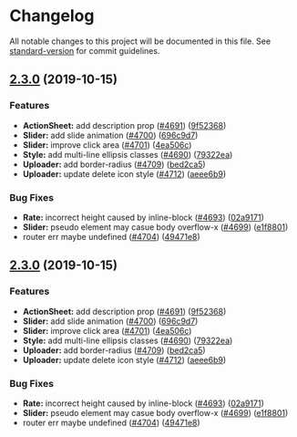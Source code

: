 # Changelog

All notable changes to this project will be documented in this file. See [standard-version](https://github.com/conventional-changelog/standard-version) for commit guidelines.

## [2.3.0](https://github.com/youzan/vant/compare/v2.2.7...v2.3.0) (2019-10-15)


### Features

* **ActionSheet:** add description prop ([#4691](https://github.com/youzan/vant/issues/4691)) ([9f52368](https://github.com/youzan/vant/commit/9f523682e00d28d3b6c2e3405bb1bbd80652aaac))
* **Slider:** add slide animation ([#4700](https://github.com/youzan/vant/issues/4700)) ([696c9d7](https://github.com/youzan/vant/commit/696c9d71d5f37f55ac1fedc5ee4ca87b3a311dbe))
* **Slider:** improve click area ([#4701](https://github.com/youzan/vant/issues/4701)) ([4ea506c](https://github.com/youzan/vant/commit/4ea506c55950e4e0af986dd0c73fc9e9a8e47e14))
* **Style:** add multi-line ellipsis classes ([#4690](https://github.com/youzan/vant/issues/4690)) ([79322ea](https://github.com/youzan/vant/commit/79322ea8922ea5016f31b790ea0a70e7fa6c51ad))
* **Uploader:** add border-radius ([#4709](https://github.com/youzan/vant/issues/4709)) ([bed2ca5](https://github.com/youzan/vant/commit/bed2ca506392d40fa071f436de9552c5abd83118))
* **Uploader:** update delete icon style ([#4712](https://github.com/youzan/vant/issues/4712)) ([aeee6b9](https://github.com/youzan/vant/commit/aeee6b97d18dfe6aca7b34f2ad8fe3bc27d9c450))


### Bug Fixes

* **Rate:** incorrect height caused by inline-block ([#4693](https://github.com/youzan/vant/issues/4693)) ([02a9171](https://github.com/youzan/vant/commit/02a9171453d6be42de78b31ea2c3e39532c435f5))
* **Slider:** pseudo element may casue body overflow-x ([#4699](https://github.com/youzan/vant/issues/4699)) ([e1f8801](https://github.com/youzan/vant/commit/e1f88014d6f2d3cc6b259dfb44d4a33a7bbafbef))
* router err maybe undefined ([#4704](https://github.com/youzan/vant/issues/4704)) ([49471e8](https://github.com/youzan/vant/commit/49471e845eac3ba1e19c182574b23239b83bdf1d))

## [2.3.0](https://github.com/youzan/vant/compare/v2.2.7...v2.3.0) (2019-10-15)


### Features

* **ActionSheet:** add description prop ([#4691](https://github.com/youzan/vant/issues/4691)) ([9f52368](https://github.com/youzan/vant/commit/9f523682e00d28d3b6c2e3405bb1bbd80652aaac))
* **Slider:** add slide animation ([#4700](https://github.com/youzan/vant/issues/4700)) ([696c9d7](https://github.com/youzan/vant/commit/696c9d71d5f37f55ac1fedc5ee4ca87b3a311dbe))
* **Slider:** improve click area ([#4701](https://github.com/youzan/vant/issues/4701)) ([4ea506c](https://github.com/youzan/vant/commit/4ea506c55950e4e0af986dd0c73fc9e9a8e47e14))
* **Style:** add multi-line ellipsis classes ([#4690](https://github.com/youzan/vant/issues/4690)) ([79322ea](https://github.com/youzan/vant/commit/79322ea8922ea5016f31b790ea0a70e7fa6c51ad))
* **Uploader:** add border-radius ([#4709](https://github.com/youzan/vant/issues/4709)) ([bed2ca5](https://github.com/youzan/vant/commit/bed2ca506392d40fa071f436de9552c5abd83118))
* **Uploader:** update delete icon style ([#4712](https://github.com/youzan/vant/issues/4712)) ([aeee6b9](https://github.com/youzan/vant/commit/aeee6b97d18dfe6aca7b34f2ad8fe3bc27d9c450))


### Bug Fixes

* **Rate:** incorrect height caused by inline-block ([#4693](https://github.com/youzan/vant/issues/4693)) ([02a9171](https://github.com/youzan/vant/commit/02a9171453d6be42de78b31ea2c3e39532c435f5))
* **Slider:** pseudo element may casue body overflow-x ([#4699](https://github.com/youzan/vant/issues/4699)) ([e1f8801](https://github.com/youzan/vant/commit/e1f88014d6f2d3cc6b259dfb44d4a33a7bbafbef))
* router err maybe undefined ([#4704](https://github.com/youzan/vant/issues/4704)) ([49471e8](https://github.com/youzan/vant/commit/49471e845eac3ba1e19c182574b23239b83bdf1d))
